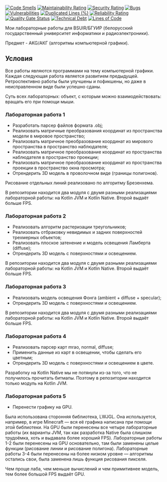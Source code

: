 [![Code Smells][code_smells_badge]][code_smells_link]
[![Maintainability Rating][maintainability_rating_badge]][maintainability_rating_link]
[![Security Rating][security_rating_badge]][security_rating_link]
[![Bugs][bugs_badge]][bugs_link]
[![Vulnerabilities][vulnerabilities_badge]][vulnerabilities_link]
[![Duplicated Lines (%)][duplicated_lines_density_badge]][duplicated_lines_density_link]
[![Reliability Rating][reliability_rating_badge]][reliability_rating_link]
[![Quality Gate Status][quality_gate_status_badge]][quality_gate_status_link]
[![Technical Debt][technical_debt_badge]][technical_debt_link]
[![Lines of Code][lines_of_code_badge]][lines_of_code_link]

Мои лабораторные работы для BSUIR/БГУИР (белорусский государственный университет информатики и радиоэлектроники).

Предмет - AKG/АКГ (алгоритмы компьютерной графики).

## Условия

Все работы являются программами на тему компьютерной графики. Каждая следующая работа является развитием предыдущей.
Ретроспективно работы были улучшены и пофикшены, но даже в неисправленном виде были успешно сданы.

Суть всех лабораторных: объект, с которым можно взаимодействовать: вращать его при помощи мыши.

### Лабораторная работа 1

* Разработать парсер файлов формата .obj;
* Реализовать матричные преобразования координат из пространства модели в мировое пространство;
* Реализовать матричное преобразование координат из мирового пространства в пространство наблюдателя;
* Реализовать матричное преобразование координат из пространства наблюдателя в пространство проекции;
* Реализовать матричное преобразование координат из пространства проекции в пространство окна просмотра;
* Отрендерить 3D модель в проволочном виде (границы полигонов).

Рисование отдельных линий реализовано по алгоритму Брезенхема.

В репозитории находится два модуля с двумя разными реализациями лабораторной работы: на Kotlin JVM и Kotlin Native. Второй выдаёт больше FPS.

### Лабораторная работа 2

* Реализовать алгоритм растеризации треугольников;
* Реализовать отбраковку невидимых и задних поверхностей трехмерных объектов;
* Реализовать плоское затенение и модель освещения Ламберта (diffuse);
* Отрендерить 3D модель с поверхностями и освещением.

В репозитории находится два модуля с двумя разными реализациями лабораторной работы: на Kotlin JVM и Kotlin Native. Второй выдаёт больше FPS.

### Лабораторная работа 3

* Реализовать модель освещения Фонга (ambient + diffuse + specular);
* Отрендерить 3D модель с поверхностями и освещением.

В репозитории находится два модуля с двумя разными реализациями лабораторной работы: на Kotlin JVM и Kotlin Native. Второй выдаёт больше FPS.

### Лабораторная работа 4

* Реализовать парсер карт mrao, normal, diffuse;
* Применить данные из карт в освещении, чтобы сделать его цветным;
* Отрендерить 3D модель с поверхностями и освещением в цвете.

Разработку на Kotlin Native мы не потянули из-за того, что не получилось прочитать битмапы. Поэтому в репозитории находится только модуль на Kotlin JVM.

### Лабораторная работа 5

* Перенести графику на GPU.

Была использована сторонняя библиотека, LWJGL. Она используется, например, в игре Minecraft — вся её графика написана
при помощи этой библиотеки. На GPU были перенесены все четыре лабораторные работы (их варианты JVM, так как разработка
Native была слишком трудоёмка, хоть и выдавала более хороший FPS). Лабораторные работы 1-2 были перенесены на GPU
основательно, там были заменены целые функции (рисование линии и рисование полигона). Лабораторные работы 3-4 были
перенесены на более низком уровне — алгоритмы остались свои, была заменена лишь функция рисования пикселя.

Чем проще лаба, чем меньше вычислений и чем примитивнее модель, тем более большой FPS выдаёт GPU.

<!----------------------------------------------------------------------------->

[code_smells_badge]: https://sonarcloud.io/api/project_badges/measure?project=Hummel009_Computer-Graphics-Algorithms&metric=code_smells

[code_smells_link]: https://sonarcloud.io/summary/overall?id=Hummel009_Computer-Graphics-Algorithms

[maintainability_rating_badge]: https://sonarcloud.io/api/project_badges/measure?project=Hummel009_Computer-Graphics-Algorithms&metric=sqale_rating

[maintainability_rating_link]: https://sonarcloud.io/summary/overall?id=Hummel009_Computer-Graphics-Algorithms

[security_rating_badge]: https://sonarcloud.io/api/project_badges/measure?project=Hummel009_Computer-Graphics-Algorithms&metric=security_rating

[security_rating_link]: https://sonarcloud.io/summary/overall?id=Hummel009_Computer-Graphics-Algorithms

[bugs_badge]: https://sonarcloud.io/api/project_badges/measure?project=Hummel009_Computer-Graphics-Algorithms&metric=bugs

[bugs_link]: https://sonarcloud.io/summary/overall?id=Hummel009_Computer-Graphics-Algorithms

[vulnerabilities_badge]: https://sonarcloud.io/api/project_badges/measure?project=Hummel009_Computer-Graphics-Algorithms&metric=vulnerabilities

[vulnerabilities_link]: https://sonarcloud.io/summary/overall?id=Hummel009_Computer-Graphics-Algorithms

[duplicated_lines_density_badge]: https://sonarcloud.io/api/project_badges/measure?project=Hummel009_Computer-Graphics-Algorithms&metric=duplicated_lines_density

[duplicated_lines_density_link]: https://sonarcloud.io/summary/overall?id=Hummel009_Computer-Graphics-Algorithms

[reliability_rating_badge]: https://sonarcloud.io/api/project_badges/measure?project=Hummel009_Computer-Graphics-Algorithms&metric=reliability_rating

[reliability_rating_link]: https://sonarcloud.io/summary/overall?id=Hummel009_Computer-Graphics-Algorithms

[quality_gate_status_badge]: https://sonarcloud.io/api/project_badges/measure?project=Hummel009_Computer-Graphics-Algorithms&metric=alert_status

[quality_gate_status_link]: https://sonarcloud.io/summary/overall?id=Hummel009_Computer-Graphics-Algorithms

[technical_debt_badge]: https://sonarcloud.io/api/project_badges/measure?project=Hummel009_Computer-Graphics-Algorithms&metric=sqale_index

[technical_debt_link]: https://sonarcloud.io/summary/overall?id=Hummel009_Computer-Graphics-Algorithms

[lines_of_code_badge]: https://sonarcloud.io/api/project_badges/measure?project=Hummel009_Computer-Graphics-Algorithms&metric=ncloc

[lines_of_code_link]: https://sonarcloud.io/summary/overall?id=Hummel009_Computer-Graphics-Algorithms

